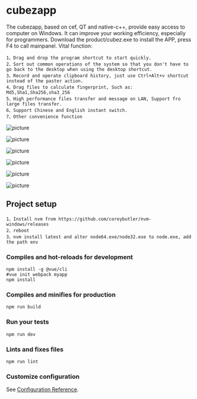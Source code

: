 # cubezapp 
The cubezapp, based on cef, QT and native-c++, provide easy access to computer on Windows.
It can improve your working efficiency, especially for programmers. 
Download the product/cubez.exe to install the APP, press F4 to call mainpanel.
Vital function:
```
1、Drag and drop the program shortcut to start quickly.
2、Sort out common operations of the system so that you don't have to go back to the desktop when using the desktop shortcut.
3、Record and operate clipboard history, just use Ctrl+Alt+v shortcut instead of the paster action.
4、Drag files to calculate fingerprint, Such as: Md5,Sha1,Sha256,sha3_256
5、High performance files transfer and message on LAN, Support fro large files transfer.
6、Support Chinese and English instant switch.
7、Other convenience function
```

![picture](product/install.png)

![picture](product/system.png)

![picture](product/clipboard.png)

![picture](product/filefingerprint.png)

![picture](product/impanel.png)

![picture](product/im.png)

## Project setup
```
1、Install nvm from https://github.com/coreybutler/nvm-windows/releases
2、reboot
3、nvm install latest and alter node64.exe/node32.exe to node.exe, add the path env
```

### Compiles and hot-reloads for development
```
npm install -g @vue/cli
#vue init webpack myapp
npm install
```

### Compiles and minifies for production
```
npm run build
```

### Run your tests
```
npm run dev
```

### Lints and fixes files
```
npm run lint
```

### Customize configuration
See [Configuration Reference](https://cli.vuejs.org/config/).